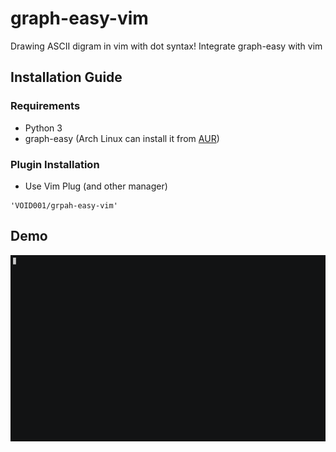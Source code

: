 # graph-easy-vim
Drawing ASCII digram in vim with dot syntax! Integrate graph-easy with vim

## Installation Guide

### Requirements

* Python 3
* graph-easy (Arch Linux can install it from [AUR](https://aur.archlinux.org/packages/perl-graph-easy/))

### Plugin Installation

* Use Vim Plug (and other manager)

```
'VOID001/grpah-easy-vim'
```

## Demo
[![asciicast](demo.gif)](https://asciinema.org/a/kg4JRz115Rgm5tWm2vC0t9iMx)

